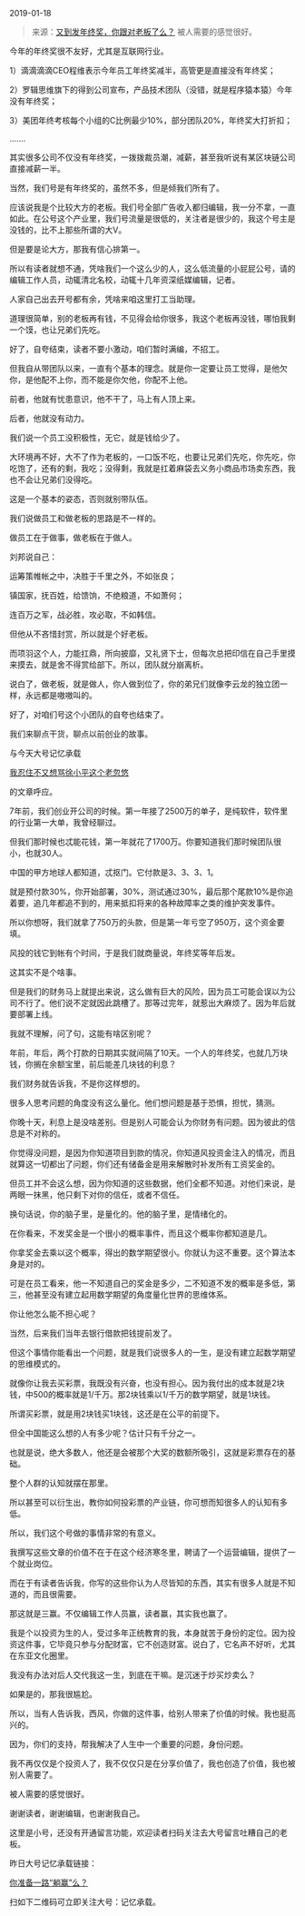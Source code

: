 2019-01-18

> 来源：[又到发年终奖，你跟对老板了么？](http://mp.weixin.qq.com/s?__biz=MzU3NDc5Nzc0NQ==&mid=2247483881&idx=1&sn=fcd1d9bf83d1db939c87affe0346c7ed&chksm=fd2da337ca5a2a219722bfd22fa302a66c671c9ff3056e395da3ba94ad18a46c6dd15d702633&scene=27#wechat_redirect)
> 被人需要的感觉很好。

今年的年终奖很不友好，尤其是互联网行业。

  

1）滴滴滴滴CEO程维表示今年员工年终奖减半，高管更是直接没有年终奖；

2）罗辑思维旗下的得到公司宣布，产品技术团队（没错，就是程序猿本猿）今年没有年终奖；

3）美团年终考核每个小组的C比例最少10%，部分团队20%，年终奖大打折扣；

.......

  

其实很多公司不仅没有年终奖，一拨拨裁员潮，减薪，甚至我听说有某区块链公司直接减薪一半。

  

当然，我们号是有年终奖的，虽然不多，但是倾我们所有了。

  

应该说我是个比较大方的老板。我们号全部广告收入都归编辑，我一分不拿，一直如此。在公号这个产业里，我们号流量是很低的，关注者是很少的，我这个号主是没钱的，比不上那些所谓的大V。  

  

但是要是论大方，那我有信心排第一。

  

所以有读者就想不通，凭啥我们一个这么少的人，这么低流量的小屁屁公号，请的编辑工作人员，动辄清北名校，动辄十几年资深纸媒编辑，记者。

  

人家自己出去开号都有余，凭啥来咱这里打工当助理。

  

道理很简单，别的老板再有钱，不见得会给你很多，我这个老板再没钱，哪怕我剩一个馍，也让兄弟们先吃。

  

好了，自夸结束，读者不要小激动，咱们暂时满编，不招工。

  

但我自从带团队以来，一直有个基本的理念。就是你一定要让员工觉得，是他欠你，是他配不上你，而不能是你欠他，你配不上他。

  

前者，他就有忧患意识，他不干了，马上有人顶上来。

后者，他就没有动力。

  

我们说一个员工没积极性，无它，就是钱给少了。

  

大环境再不好，大不了作为老板的，一口饭不吃，也要让兄弟们先吃，你先吃，你吃饱了，还有的剩，我吃；没得剩，我就是扛着麻袋去义务小商品市场卖东西，我也不会让兄弟们没得吃。

  

这是一个基本的姿态，否则就别带队伍。

  

我们说做员工和做老板的思路是不一样的。

  

做员工在于做事，做老板在于做人。

  

刘邦说自己：

运筹策帷帐之中，决胜于千里之外，不如张良；

镇国家，抚百姓，给馈饷，不绝粮道，不如萧何；

连百万之军，战必胜，攻必取，不如韩信。

  

但他从不吝惜封赏，所以就是个好老板。

  

而项羽这个人，力能扛鼎，所向披靡，又礼贤下士，但每次总把印信在自己手里摸来摸去，就是舍不得赏给部下。所以，团队就分崩离析。

  

说白了，做老板，就是做人，你人做到位了，你的弟兄们就像李云龙的独立团一样，永远都是嗷嗷叫的。

  

好了，对咱们号这个小团队的自夸也结束了。

  

我们来聊点干货，聊点以前创业的故事。

  

与今天大号记忆承载

[我忍住不又想骂徐小平这个老忽悠](https://mp.weixin.qq.com/s?__biz=MzU0MjYwNDU2Mw==&mid=2247485629&idx=1&sn=6f616a2c42cd618dad96a218d149be2b&chksm=fb1964c1cc6eedd7d85cbdea027444971b8b70fa83c0affd88bb5bce1ce37b2a1fba9633ced3&token=1992549242&lang=zh_CN&scene=21#wechat_redirect)

的文章呼应。

  

7年前，我们创业开公司的时候。第一年接了2500万的单子，是纯软件，软件里的行业第一大单，我曾经聊过。

  

但我们那时候也忒能花钱，第一年就花了1700万。你要知道我们那时候团队很小，也就30人。

  

中国的甲方地球人都知道，忒抠门。它付款是3、3、3、1。

  

就是预付款30%，你开始部署，30%，测试通过30%，最后那个尾款10%是你追着要，追几年都追不到的，用来抵扣将来的各种故障率之类的维护突发事件。

  

所以你想呀，我们就拿了750万的头款，但是第一年亏空了950万，这个资金要填。

  

风投的钱它到帐有个时间，于是我们就商量说，年终奖等年后发。

  

这其实不是个啥事。

  

但是我们的财务马上就提出来说，这么做有巨大的风险，因为员工可能会误以为公司不行了。他们说不定就因此跳槽了。那等过完年，就惹出大麻烦了。因为年后就要部署上线。

  

我就不理解，问了句，这能有啥区别呢？

  

年前，年后，两个打款的日期其实就间隔了10天。一个人的年终奖，也就几万块钱，你搁在余额宝里，前后能差几块钱的利息？

  

我们财务就告诉我，不是你这样想的。

  

很多人思考问题的角度没有这么量化。他们想问题是基于恐惧，担忧，猜测。

  

你晚十天，利息上是没啥差别。但是别人可能会认为你财务有问题。因为彼此的信息是不对称的。

  

你觉得没问题，是因为你知道项目到款的情况，你知道风投资金注入的情况，而且就算这一切都出了问题，你们还有储备金是用来解散时补发所有工资奖金的。

  

但员工并不会这么想，因为你知道的这些数据，他们全都不知道。对他们来说，是两眼一抹黑，他只剩下对你的信任，或者不信任。

  

换句话说，你的脑子里，是量化的。他的脑子里，是情绪化的。

  

在你看来，不发奖金是一个很小的概率事件，而且这个概率你都知道是几。

  

你拿奖金去乘以这个概率，得出的数学期望很小。你就认为这不重要。这个算法本身是对的。

  

可是在员工看来，他一不知道自己的奖金是多少，二不知道不发的概率是多低，第三，他甚至没有建立起用数学期望的角度量化世界的思维体系。

  

你让他怎么能不担心呢？

  

当然，后来我们当年去银行借款把钱提前发了。

  

但这个事情你能看出一个问题，就是我们说很多人的一生，是没有建立起数学期望的思维模式的。

  

就像你让我去买彩票，我既没有兴奋，也没有担心。因为我付出的成本就是2块钱，中500的概率就是1/千万。那2块钱乘以1/千万的数学期望，就是1块钱。

  

所谓买彩票，就是用2块钱买1块钱，这还是在公平的前提下。

  

但全中国能这么想的人有多少呢？估计只有千分之一。

  

也就是说，绝大多数人，他还是会被那个大奖的数额所吸引，这就是彩票存在的基础。

  

整个人群的认知就摆在那里。

  

所以甚至可以衍生出，教你如何投彩票的产业链，你可想而知很多人的认知有多低。

  

所以，我们这个号做的事情非常的有意义。

  

我撰写这些文章的价值不在于在这个经济寒冬里，聘请了一个运营编辑，提供了一个就业岗位。

  

而在于有读者告诉我，你写的这些你认为人尽皆知的东西，其实有很多人就是不知道的，而且很需要。

  

那这就是三赢。不仅编辑工作人员赢，读者赢，其实我也赢了。

  

我是个以投资为生的人，受过多年正统教育的我，本身就苦于身份的定位。因为投资这件事，它毕竟只参与分配财富，它不创造财富。说白了，它名声不好听，尤其在东亚文化圈里。

  

我没有办法对后人交代我这一生，到底在干嘛。是沉迷于炒买炒卖么？

  

如果是的，那我很尴尬。

  

所以，当有人告诉我，西风，你做的这件事，给别人带来了价值的时候。我也挺高兴的。  

  

因为，你们的支持，帮我解决了人生中一个重要的问题，身份问题。

  

我不再仅仅是个投资人了，我不仅仅只是在分享价值了，我也创造了价值，我也被别人需要了。

  

被人需要的感觉很好。

  

谢谢读者，谢谢编辑，也谢谢我自己。

  

这里是小号，还没有开通留言功能，欢迎读者扫码关注去大号留言吐糟自己的老板。

  

昨日大号记忆承载链接：

[你准备一路“躺赢”么？](https://mp.weixin.qq.com/s?__biz=MzU0MjYwNDU2Mw==&mid=2247485625&idx=2&sn=ce759fa472d9e8967b370217f048f814&chksm=fb1964c5cc6eedd385d22c379203ad5c23cbe3bafd827a4095e5462537ec6d93a7b8b69f2b30&token=1459762367&lang=zh_CN&scene=21#wechat_redirect)

  

扫如下二维码可立即关注大号：记忆承载。  

